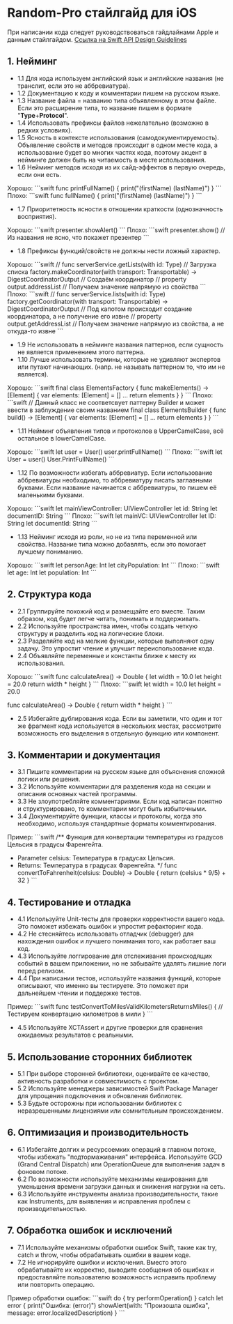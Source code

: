 # Random-Pro стайлгайд для iOS

При написании кода следует руководствоваться гайдлайнами Apple и данным стайлгайдом.
[Ссылка на Swift API Design Guidelines](https://swift.org/documentation/api-design-guidelines/)

## 1. Нейминг

- 1.1 Для кода используем английский язык и английские названия (не транслит, если это не аббревиатура).
- 1.2 Документацию к коду и комментарии пишем на русском языке.
- 1.3 Название файла = названию типа объявленному в этом файле. Если это расширение типа, то название пишем в формате "**Type**+**Protocol**".
- 1.4 Использовать префиксы файлов нежелательно (возможно в редких условиях).
- 1.5 Ясность в контексте использования (самодокументируемость). Объявление свойств и методов происходит в одном месте кода, а использование будет во многих частях кода, поэтому акцент в нейминге должен быть на читаемость в месте использования.
- 1.6 Нейминг методов исходя из их сайд-эффектов в первую очередь, если они есть.

Хорошо:
\```swift
func printFullName() {
  print("\(firstName) \(lastName)")
}
\```
Плохо:
\```swift
func fullName() {
  print("\(firstName) \(lastName)")
}
\```
- 1.7 Приоритетность ясности в отношении краткости (однозначность восприятия).

Хорошо:
\```swift
presenter.showAlert()
\```
Плохо:
\```swift
presenter.show() // Из названия не ясно, что покажет презентер
\```
- 1.8 Префиксы функций/свойств не должны нести ложный характер.

Хорошо:
\```swift
// func
serverService.getLists(with id: Type) // Загрузка списка
factory.makeCoordinator(with transport: Transportable) -> DigestCoordinatorOutput // Создаём координатор
// property
output.addressList // Получаем значение напрямую из свойства
\```
Плохо:
\```swift
// func
serverService.lists(with id: Type)
factory.getCoordinator(with transport: Transportable) -> DigestCoordinatorOutput // Под капотом происходит создание координатора, а не получение его извне
// property
output.getAddressList // Получаем значение напрямую из свойства, а не откуда-то извне
\```

- 1.9 Не использовать в нейминге названия паттернов, если сущность не является применением этого паттерна.
- 1.10 Лучше использовать термины, которые не удивляют экспертов или путают начинающих. (напр. не называть паттерном то, что им не является).

Хорошо:
\```swift
final class ElementsFactory {
  func makeElements() -> [Element] {
    var elements: [Element] = []
    ...
    return elements
  }
}
\```
Плохо:
\```swift
// Данный класс не соответсвует паттерну Builder и может ввести в заблуждение своим названием
final class ElementsBuilder {
  func build() -> [Element] {
    var elements: [Element] = []
    ...
    return elements
  }
}
\```
- 1.11 Нейминг объявления типов и протоколов в UpperCamelCase, всё остальное в lowerCamelCase.

Хорошо:
\```swift
let user = User()
user.printFullName()
\```
Плохо:
\```swift
let User = user()
User.PrintFullName()
\```
- 1.12 По возможности избегать аббревиатур. Если использование аббревиатуры необходимо, то аббревиатуру писать заглавными буквами. Если название начинается с аббревиатуры, то пишем её маленькими буквами.

Хорошо:
\```swift
let mainViewController: UIViewController
let id: String
let documentID: String
\```
Плохо:
\```swift
let mainVC: UIViewController
let ID: String
let documentId: String
\```
- 1.13 Нейминг исходя из роли, но не из типа переменной или свойства. Название типа можно добавлять, если это помогает лучшему пониманию.

Хорошо:
\```swift
let personAge: Int
let cityPopulation: Int
\```
Плохо:
\```swift
let age: Int
let population: Int
\```

## 2. Структура кода

- 2.1 Группируйте похожий код и размещайте его вместе. Таким образом, код будет легче читать, понимать и поддерживать.
- 2.2 Используйте пространства имен, чтобы создать четкую структуру и разделить код на логические блоки.
- 2.3 Разделяйте код на мелкие функции, которые выполняют одну задачу. Это упростит чтение и улучшит переиспользование кода.
- 2.4 Объявляйте переменные и константы ближе к месту их использования.

Хорошо:
\```swift
func calculateArea() -> Double {
  let width = 10.0
  let height = 20.0
  return width * height
}
\```
Плохо:
\```swift
let width = 10.0
let height = 20.0

func calculateArea() -> Double {
  return width * height
}
\```

- 2.5 Избегайте дублирования кода. Если вы заметили, что один и тот же фрагмент кода используется в нескольких местах, рассмотрите возможность его выделения в отдельную функцию или компонент.

## 3. Комментарии и документация

- 3.1 Пишите комментарии на русском языке для объяснения сложной логики или решения.
- 3.2 Используйте комментарии для разделения кода на секции и описания основных частей программы.
- 3.3 Не злоупотребляйте комментариями. Если код написан понятно и структурировано, то комментарии могут быть избыточными.
- 3.4 Документируйте функции, классы и протоколы, когда это необходимо, используя стандартные форматы комментирования.

Пример:
\```swift
/**
 Функция для конвертации температуры из градусов Цельсия в градусы Фаренгейта.

 - Parameter celsius: Температура в градусах Цельсия.
 - Returns: Температура в градусах Фаренгейта.
*/
func convertToFahrenheit(celsius: Double) -> Double {
  return (celsius * 9/5) + 32
}
\```

## 4. Тестирование и отладка

- 4.1 Используйте Unit-тесты для проверки корректности вашего кода. Это поможет избежать ошибок и упростит рефакторинг кода.
- 4.2 Не стесняйтесь использовать отладчик (debugger) для нахождения ошибок и лучшего понимания того, как работает ваш код.
- 4.3 Используйте логгирование для отслеживания происходящих событий в вашем приложении, но не забывайте удалять лишние логи перед релизом.
- 4.4 При написании тестов, используйте названия функций, которые описывают, что именно вы тестируете. Это поможет при дальнейшем чтении и поддержке тестов.

Пример:
\```swift
func testConvertToMilesValidKilometersReturnsMiles() {
  // Тестируем конвертацию километров в мили
}
\```

- 4.5 Используйте XCTAssert и другие проверки для сравнения ожидаемых результатов с реальными.

## 5. Использование сторонних библиотек

- 5.1 При выборе сторонней библиотеки, оценивайте ее качество, активность разработки и совместимость с проектом.
- 5.2 Используйте менеджеры зависимостей Swift Package Manager для упрощения подключения и обновления библиотек.
- 5.3 Будьте осторожны при использовании библиотек с неразрешенными лицензиями или сомнительным происхождением.

## 6. Оптимизация и производительность

- 6.1 Избегайте долгих и ресурсоемких операций в главном потоке, чтобы избежать "подтормаживания" интерфейса. Используйте GCD (Grand Central Dispatch) или OperationQueue для выполнения задач в фоновом потоке.
- 6.2 По возможности используйте механизмы кеширования для уменьшения времени загрузки данных и снижения нагрузки на сеть.
- 6.3 Используйте инструменты анализа производительности, такие как Instruments, для выявления и исправления проблем с производительностью.

## 7. Обработка ошибок и исключений

- 7.1 Используйте механизмы обработки ошибок Swift, такие как try, catch и throw, чтобы обрабатывать ошибки в вашем коде.
- 7.2 Не игнорируйте ошибки и исключения. Вместо этого обрабатывайте их корректно, выводите сообщения об ошибках и предоставляйте пользователю возможность исправить проблему или повторить операцию.

Пример обработки ошибок:
\```swift
do {
  try performOperation()
} catch let error {
  print("Ошибка: \(error)")
  showAlert(with: "Произошла ошибка", message: error.localizedDescription)
}
\```